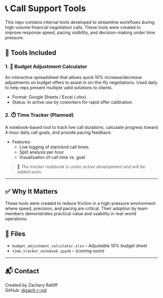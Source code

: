 # 📞 Call Support Tools

This repo contains internal tools developed to streamline workflows during high-volume financial negotiation calls. These tools were created to improve response speed, pacing visibility, and decision-making under time pressure.

## 🔧 Tools Included

### 1. 💸 Budget Adjustment Calculator
An interactive spreadsheet that allows quick 10% increase/decrease adjustments on budget offers to assist in on-the-fly negotiations. Used daily to help reps present multiple valid solutions to clients.

- Format: Google Sheets / Excel (.xlsx)
- Status: In active use by coworkers for rapid offer calibration

### 2. ⏱️ Time Tracker (Planned)
A notebook-based tool to track live call durations, calculate progress toward 4-hour daily call goals, and provide pacing feedback.

- Features:
  - Live logging of start/end call times
  - Split analysis per hour
  - Visualization of call time vs. goal

> 📌 *The tracker notebook is under active development and will be added soon.*

---

## ✅ Why It Matters

These tools were created to reduce friction in a high-pressure environment where speed, precision, and pacing are critical. Their adoption by team members demonstrates practical value and usability in real-world operations.

## 📂 Files

- `budget_adjustment_calculator.xlsx` – Adjustable 10% budget sheet
- `time_tracker_notebook.ipynb` – *(coming soon)*

---

## 📬 Contact

Created by Zachary Ratliff  
GitHub: [@zach-r-vid](https://github.com/zach-r-vid)
